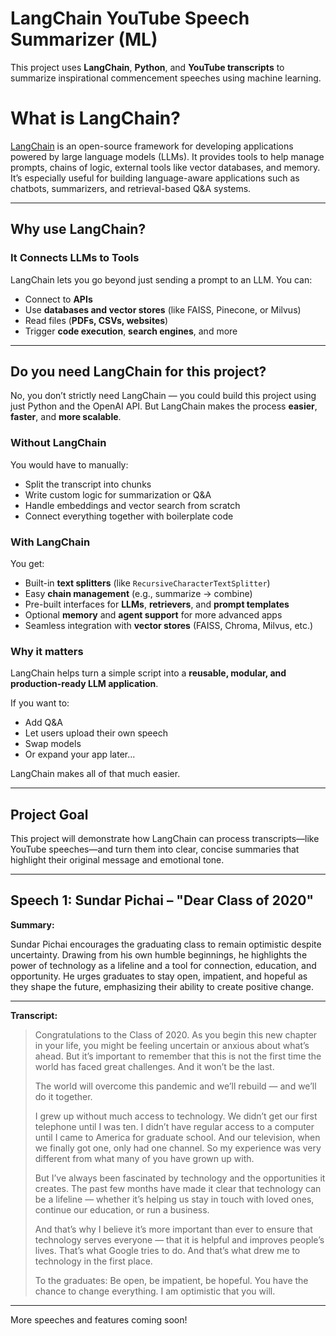 # LangChain YouTube Speech Summarizer (ML) 
This project uses **LangChain**, **Python**, and **YouTube transcripts** to summarize inspirational commencement speeches using machine learning.

# What is LangChain?

[LangChain](https://www.langchain.com/) is an open-source framework for developing applications powered by large language models (LLMs). It provides tools to help manage prompts, chains of logic, external tools like vector databases, and memory. It’s especially useful for building language-aware applications such as chatbots, summarizers, and retrieval-based Q&A systems.

---

## Why use LangChain?

### It Connects LLMs to Tools

LangChain lets you go beyond just sending a prompt to an LLM. You can:

- Connect to **APIs**
- Use **databases and vector stores** (like FAISS, Pinecone, or Milvus)
- Read files (**PDFs, CSVs, websites**)
- Trigger **code execution**, **search engines**, and more

---

## Do you need LangChain for this project?

No, you don’t strictly need LangChain — you could build this project using just Python and the OpenAI API. But LangChain makes the process **easier**, **faster**, and **more scalable**.

### Without LangChain

You would have to manually:
- Split the transcript into chunks
- Write custom logic for summarization or Q&A
- Handle embeddings and vector search from scratch
- Connect everything together with boilerplate code

### With LangChain

You get:
- Built-in **text splitters** (like `RecursiveCharacterTextSplitter`)
- Easy **chain management** (e.g., summarize → combine)
- Pre-built interfaces for **LLMs**, **retrievers**, and **prompt templates**
- Optional **memory** and **agent support** for more advanced apps
- Seamless integration with **vector stores** (FAISS, Chroma, Milvus, etc.)

### Why it matters

LangChain helps turn a simple script into a **reusable, modular, and production-ready LLM application**.

If you want to:
- Add Q&A  
- Let users upload their own speech  
- Swap models  
- Or expand your app later...

LangChain makes all of that much easier.

---

## Project Goal

This project will demonstrate how LangChain can process transcripts—like YouTube speeches—and turn them into clear, concise summaries that highlight their original message and emotional tone.

---

## Speech 1: Sundar Pichai – "Dear Class of 2020"

**Summary:**

Sundar Pichai encourages the graduating class to remain optimistic despite uncertainty. Drawing from his own humble beginnings, he highlights the power of technology as a lifeline and a tool for connection, education, and opportunity. He urges graduates to stay open, impatient, and hopeful as they shape the future, emphasizing their ability to create positive change.

---

**Transcript:**

> Congratulations to the Class of 2020. As you begin this new chapter in your life, you might be feeling uncertain or anxious about what’s ahead. But it’s important to remember that this is not the first time the world has faced great challenges. And it won’t be the last.  
>   
> The world will overcome this pandemic and we’ll rebuild — and we’ll do it together.  
>   
> I grew up without much access to technology. We didn’t get our first telephone until I was ten. I didn’t have regular access to a computer until I came to America for graduate school. And our television, when we finally got one, only had one channel. So my experience was very different from what many of you have grown up with.  
>   
> But I’ve always been fascinated by technology and the opportunities it creates. The past few months have made it clear that technology can be a lifeline — whether it’s helping us stay in touch with loved ones, continue our education, or run a business.  
>   
> And that’s why I believe it’s more important than ever to ensure that technology serves everyone — that it is helpful and improves people’s lives. That’s what Google tries to do. And that’s what drew me to technology in the first place.  
>   
> To the graduates: Be open, be impatient, be hopeful. You have the chance to change everything. I am optimistic that you will.

---

More speeches and features coming soon!
